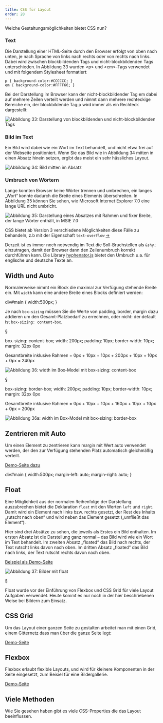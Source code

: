 ```yaml
---
title: CSS für Layout
order: 20
---
```


Welche Gestaltungsmöglichkeiten bietet CSS nun?

### Text

Die Darstellung einer HTML-Seite durch den Browser erfolgt von oben nach unten, je nach Sprache von links nach rechts oder von rechts nach links. Dabei wird zwischen blockbildenden Tags und nicht-blockbildenden Tags unterschieden. In Abbildung 33 wurden &lt;p&gt; und &lt;em&gt;-Tags verwendet und mit folgendem Stylesheet formatiert:

    p { background-color:#CCCCCC; }
    em { background-color:#FFFF66; }

Bei der Darstellung im Browser kann der nicht-blockbildender Tag em dabei auf mehrere Zeilen verteilt werden und nimmt dann mehrere rechteckige Bereiche ein, der blockbildende Tag p wird immer als ein Rechteck dargestellt:

![Abbildung 33: Darstellung von blockbildenden und nicht-blockbildenden Tags](/images/image128.png)

### Bild im Text

Ein Bild wird dabei wie ein Wort im Text behandelt, und nicht etwa frei auf der Webseite positioniert.  Wenn Sie das Bild wie in Abbildung 34 mitten in einen Absatz hinein setzen, ergibt das meist ein sehr hässliches Layout. 

![Abbildung 34: Bild mitten im Absatz](/images/image130.png)

### Umbruch von Wörtern

Lange konnten Browser keine Wörter trennen und umbrechen, ein langes „Wort“
konnte dadurch die Breite eines Elements überschreiten. In Abbildung 35 können Sie sehen, wie Microsoft Internet Explorer 7.0 eine lange URL nicht umbricht. 

![Abbildung 35: Darstellung eines Absatzes mit Rahmen und fixer Breite, der lange Wörter enthält, in MSIE 7.0](/images/image132.png)

CSS bietet ab Version 3 verschiedene Möglichkeiten diese Fälle zu behandeln, z.b mit der Eigenschaft `text-overflow` [&rarr;](http://css3clickchart.com/#text-overflow)

Derzeit ist es immer noch notwendig im Text die Soll-Bruchstellen als `&shy;` einzutragen, damit der Browser dann den Zeilenumbruch korrekt durchführen kann. Die Library [hyphenator.js](https://code.google.com/p/hyphenator/) bietet den Umbruch u.a. für englische und deutsche Texte an.

Width und Auto
---------------
Normalerweise nimmt ein Block die maximal zur Verfügung stehende Breite ein. Mit
`width` kann eine andere Breite eines Blocks definiert werden:

<css>
div#main {  width:500px; }
</css>

Je nach `box-sizing` müssen Sie die Werte von padding, border, margin dazu
addieren um den Gesamt-Platzbedarf zu errechnen, oder nicht: der default ist
`box-sizing: content-box`.

§

<css>
box-sizing: content-box;
width: 200px; 
padding: 10px; 
border-width: 10px; 
margin: 32px 0px
</css>

Gesamtbreite inklusive Rahmen = 0px + 10px + 10px + 200px + 10px + 10px + 0px = 240px

![Abbildung 36: width im Box-Model mit box-sizing: content-box](/images/image134.png)

§

<css>
box-sizing: border-box;
width: 200px; 
padding: 10px; 
border-width: 10px; 
margin: 32px 0px
</css>

Gesamtbreite inklusive Rahmen = 0px + 10px + 10px + 160px + 10px + 10px + 0px = 200px

![Abbildung 36a: width im Box-Model mit box-sizing: border-box](/images/image134-border.png)



Zentrieren mit Auto
---------------

Um einen Element zu zentrieren kann margin mit Wert auto verwendet werden, der den zur Verfügung stehenden Platz automatisch gleichmäßig verteilt. 

[Demo-Seite dazu](/images/width-auto.html)

<css>
div#main {
  width:500px; 
  margin-left:  auto;
  margin-right: auto;
}
</css>

Float
------
Eine Möglichkeit aus der normalen Reihenfolge der Darstellung auszubrechen
bietet die Deklaration `float` mit den Werten `left` und `right`. Damit wird 
ein Element nach links bzw. rechts gesetzt, der Rest des Inhalts 
„rutscht nach oben“ und wird neben das Element gesetzt („umfließt das Element“). 

Hier sind drei Absätze zu sehen, die jeweils als Erstes ein Bild enthalten. 
Im ersten Absatz ist die Darstellung ganz normal – das Bild wird wie ein Wort 
im Text behandelt. Im zweiten Absatz „floated“ das Bild nach rechts, 
der Text rutscht links davon nach oben. Im dritten Absatz „floated“ 
das Bild nach links, der Text rutscht rechts davon nach oben. 

[Beispiel als Demo-Seite](/images/float.html)

![Abbildung 37: Bilder mit float](/images/image136.png)

§

Float wurde vor der Einführung von Flexbox und CSS Grid für viele
Layout Aufgaben verwendet.  Heute kommt es nur noch in der hier
beschriebenen Weise bei Bildern zum Einsatz. 



CSS Grid
------------------------

Um das Layout einer ganzen Seite zu gestalten arbeitet man
mit einen Grid, einem Gitternetz dass man über die ganze Seite legt:

[Demo-Seite](/images/cssgrid/)


Flexbox
------------------------

Flexbox erlaubt flexible Layouts, und wird für kleinere Komponenten
in der Seite eingesetzt, zum Beisiel für eine Bildergallerie.

[Demo-Seite](/images/flexbox/)





Viele Methoden
-------------

Wie Sie gesehen haben gibt es viele CSS-Properties die
das Layout beeinflussen. 
